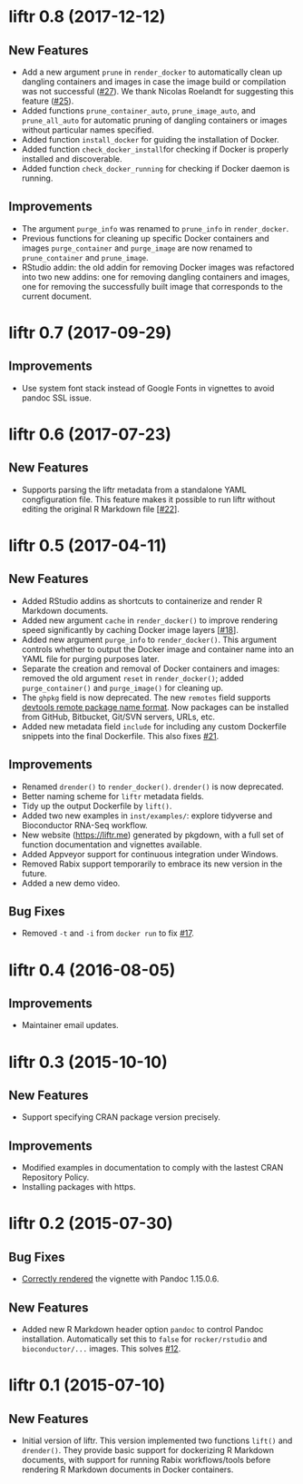 # liftr 0.8 (2017-12-12)

## New Features

- Add a new argument `prune` in `render_docker` to automatically clean up dangling containers and images in case the image build or compilation was not successful ([#27](https://github.com/road2stat/liftr/issues/27)). We thank Nicolas Roelandt for suggesting this feature ([#25](https://github.com/road2stat/liftr/issues/25)).
- Added functions `prune_container_auto`, `prune_image_auto`, and `prune_all_auto` for automatic pruning of dangling containers or images without particular names specified.
- Added function `install_docker` for guiding the installation of Docker.
- Added function `check_docker_install`for checking if Docker is properly installed and discoverable.
- Added function `check_docker_running` for checking if Docker daemon is running.

## Improvements

- The argument `purge_info` was renamed to `prune_info` in `render_docker`.
- Previous functions for cleaning up specific Docker containers and images `purge_container` and `purge_image` are now renamed to `prune_container` and `prune_image`.
- RStudio addin: the old addin for removing Docker images was refactored into two new addins: one for removing dangling containers and images, one for removing the successfully built image that corresponds to the current document.

# liftr 0.7 (2017-09-29)

## Improvements

- Use system font stack instead of Google Fonts in vignettes to avoid pandoc SSL issue.

# liftr 0.6 (2017-07-23)

## New Features

- Supports parsing the liftr metadata from a standalone YAML congfiguration file. This feature makes it possible to run liftr without editing the original R Markdown file [[#22](https://github.com/road2stat/liftr/issues/22)].

# liftr 0.5 (2017-04-11)

## New Features

- Added RStudio addins as shortcuts to containerize and render R Markdown documents.
- Added new argument `cache` in `render_docker()` to improve rendering speed significantly by caching Docker image layers [[#18](https://github.com/road2stat/liftr/issues/18)].
- Added new argument `purge_info` to `render_docker()`. This argument controls whether to output the Docker image and container name into an YAML file for purging purposes later.
- Separate the creation and removal of Docker containers and images: removed the old argument `reset` in `render_docker()`; added `purge_container()` and `purge_image()` for cleaning up.
- The `ghpkg` field is now deprecated. The new `remotes` field supports [devtools remote package name format](https://github.com/hadley/devtools/blob/master/vignettes/dependencies.Rmd). Now packages can be installed from GitHub, Bitbucket, Git/SVN servers, URLs, etc.
- Added new metadata field `include` for including any custom Dockerfile snippets into the final Dockerfile. This also fixes [#21](https://github.com/road2stat/liftr/issues/21).

## Improvements

- Renamed `drender()` to `render_docker()`. `drender()` is now deprecated.
- Better naming scheme for `liftr` metadata fields.
- Tidy up the output Dockerfile by `lift()`.
- Added two new examples in `inst/examples/`: explore tidyverse and Bioconductor RNA-Seq workflow.
- New website (https://liftr.me) generated by pkgdown, with a full set of function documentation and vignettes available.
- Added Appveyor support for continuous integration under Windows.
- Removed Rabix support temporarily to embrace its new version in the future.
- Added a new demo video.

## Bug Fixes

- Removed `-t` and `-i` from `docker run` to fix [#17](https://github.com/road2stat/liftr/issues/17).

# liftr 0.4 (2016-08-05)

## Improvements

- Maintainer email updates.

# liftr 0.3 (2015-10-10)

## New Features

- Support specifying CRAN package version precisely.

## Improvements

- Modified examples in documentation to comply with the lastest CRAN Repository Policy.
- Installing packages with https.

# liftr 0.2 (2015-07-30)

## Bug Fixes

- [Correctly rendered](https://github.com/rstudio/rmarkdown/issues/470) the vignette with Pandoc 1.15.0.6.

## New Features

- Added new R Markdown header option `pandoc` to control Pandoc installation. Automatically set this to `false` for `rocker/rstudio` and `bioconductor/...` images. This solves [#12](https://github.com/road2stat/liftr/issues/12).

# liftr 0.1 (2015-07-10)

## New Features

- Initial version of liftr. This version implemented two functions `lift()` and `drender()`. They provide basic support for dockerizing R Markdown documents, with support for running Rabix workflows/tools before rendering R Markdown documents in Docker containers.

